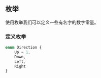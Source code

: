 ## 枚举

使用枚举我们可以定义一些有名字的数字常量。

### 定义枚举

```ts
enum Direction {
    Up = 1,
    Down,
    Left,
    Right
}
```
